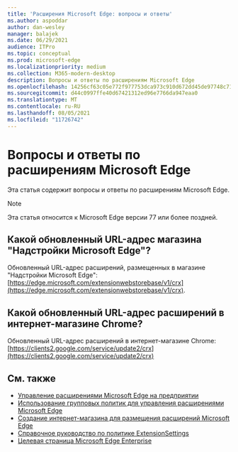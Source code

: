```yaml
---
title: 'Расширения Microsoft Edge: вопросы и ответы'
ms.author: aspoddar
author: dan-wesley
manager: balajek
ms.date: 06/29/2021
audience: ITPro
ms.topic: conceptual
ms.prod: microsoft-edge
ms.localizationpriority: medium
ms.collection: M365-modern-desktop
description: Вопросы и ответы по расширениям Microsoft Edge
ms.openlocfilehash: 14256cf63c05e772f977753dca973c910d672dd45de97748c7148a405f2062a7
ms.sourcegitcommit: d44c0997ffe40d67421312ed96e7766da947eaa0
ms.translationtype: MT
ms.contentlocale: ru-RU
ms.lasthandoff: 08/05/2021
ms.locfileid: "11726742"
---
```

# <a name="faq-for-microsoft-edge-extensions"></a>Вопросы и ответы по расширениям Microsoft Edge

Эта статья содержит вопросы и ответы по расширениям Microsoft Edge.

> [!NOTE]
> Эта статья относится к Microsoft Edge версии 77 или более поздней.

## <a name="what-is-the-update-url-for-the-microsoft-edge-add-ons-store"></a>Какой обновленный URL-адрес магазина "Надстройки Microsoft Edge"?

Обновленный URL-адрес расширений, размещенных в магазине "Надстройки Microsoft Edge": [https://edge.microsoft.com/extensionwebstorebase/v1/crx](https://edge.microsoft.com/extensionwebstorebase/v1/crx).

## <a name="what-is-the-update-url-for-chrome-web-store-extensions"></a>Какой обновленный URL-адрес расширений в интернет-магазине Chrome?

Обновленный URL-адрес расширений в интернет-магазине Chrome: [https://clients2.google.com/service/update2/crx](https://clients2.google.com/service/update2/crx)

## <a name="see-also"></a>См. также

- [Управление расширениями Microsoft Edge на предприятии](microsoft-edge-manage-extensions.md)
- [Использование групповых политик для управления расширениями Microsoft Edge](microsoft-edge-manage-extensions-policies.md)
- [Создание интернет-магазина для размещения расширений Microsoft Edge](microsoft-edge-manage-extensions-webstore.md)
- [Справочное руководство по политике ExtensionSettings](microsoft-edge-manage-extensions-ref-guide.md)
- [Целевая страница Microsoft Edge Enterprise](https://aka.ms/EdgeEnterprise)
